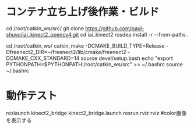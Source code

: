 # コンテナ立ち上げ後作業・ビルド
cd /root/catkin_ws/src/
git clone https://github.com/paul-shuvo/iai_kinect2_opencv4.git
cd iai_kinect2
rosdep install -r --from-paths .

cd /root/catkin_ws/
catkin_make -DCMAKE_BUILD_TYPE=Release -Dfreenect2_DIR=~/freenect2/lib/cmake/freenect2 -DCMAKE_CXX_STANDARD=14
source devel/setup.bash
echo "export PYTHONPATH=$PYTHONPATH:/root/catkin_ws/src" >> ~/.bashrc
source ~/.bashrc

# 動作テスト
roslaunch kinect2_bridge kinect2_bridge.launch
rosrun rviz rviz #color画像を表示する